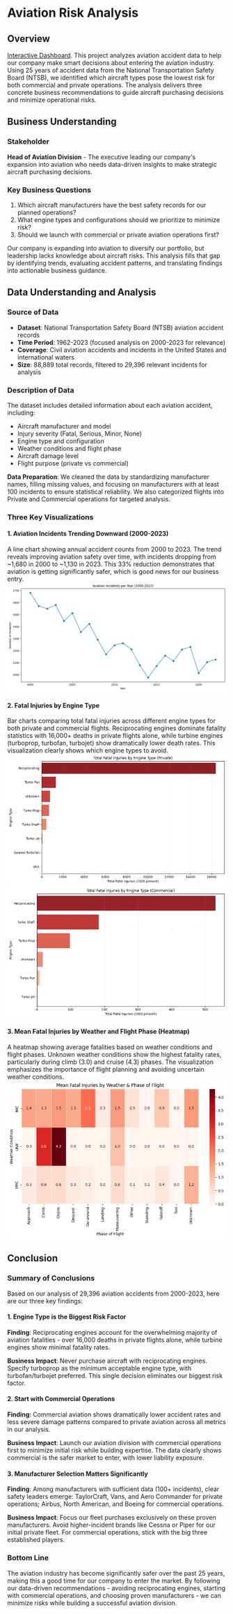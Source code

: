 # Aviation Risk Analysis

## Overview
[Interactive Dashboard](https://public.tableau.com/app/profile/cris.mbici/viz/aviation_analysis/Dashboard1?publish=yes). 
This project analyzes aviation accident data to help our company make smart decisions about entering the aviation industry. Using 25 years of accident data from the National Transportation Safety Board (NTSB), we identified which aircraft types pose the lowest risk for both commercial and private operations. The analysis delivers three concrete business recommendations to guide aircraft purchasing decisions and minimize operational risks.

## Business Understanding

### Stakeholder
**Head of Aviation Division** - The executive leading our company's expansion into aviation who needs data-driven insights to make strategic aircraft purchasing decisions.

### Key Business Questions
1. Which aircraft manufacturers have the best safety records for our planned operations?
2. What engine types and configurations should we prioritize to minimize risk?
3. Should we launch with commercial or private aviation operations first?

Our company is expanding into aviation to diversify our portfolio, but leadership lacks knowledge about aircraft risks. This analysis fills that gap by identifying trends, evaluating accident patterns, and translating findings into actionable business guidance.

## Data Understanding and Analysis

### Source of Data
- **Dataset**: National Transportation Safety Board (NTSB) aviation accident records
- **Time Period**: 1962-2023 (focused analysis on 2000-2023 for relevance)
- **Coverage**: Civil aviation accidents and incidents in the United States and international waters
- **Size**: 88,889 total records, filtered to 29,396 relevant incidents for analysis

### Description of Data
The dataset includes detailed information about each aviation accident, including:
- Aircraft manufacturer and model
- Injury severity (Fatal, Serious, Minor, None)
- Engine type and configuration
- Weather conditions and flight phase
- Aircraft damage level
- Flight purpose (private vs commercial)

**Data Preparation**: We cleaned the data by standardizing manufacturer names, filling missing values, and focusing on manufacturers with at least 100 incidents to ensure statistical reliability. We also categorized flights into Private and Commercial operations for targeted analysis.

### Three Key Visualizations

#### 1. Aviation Incidents Trending Downward (2000-2023)
A line chart showing annual accident counts from 2000 to 2023. The trend reveals improving aviation safety over time, with incidents dropping from ~1,680 in 2000 to ~1,130 in 2023. This 33% reduction demonstrates that aviation is getting significantly safer, which is good news for our business entry.
![Aircraft Diagram](visuals/trend_time.png)

#### 2. Fatal Injuries by Engine Type
Bar charts comparing total fatal injuries across different engine types for both private and commercial flights. Reciprocating engines dominate fatality statistics with 16,000+ deaths in private flights alone, while turbine engines (turboprop, turbofan, turbojet) show dramatically lower death rates. This visualization clearly shows which engine types to avoid.
![Aircraft Diagram](visuals/engines_private.png)
![Aircraft Diagram](visuals/engines_commercial.png)

#### 3. Mean Fatal Injuries by Weather and Flight Phase (Heatmap)
A heatmap showing average fatalities based on weather conditions and flight phases. Unknown weather conditions show the highest fatality rates, particularly during climb (3.0) and cruise (4.3) phases. The visualization emphasizes the importance of flight planning and avoiding uncertain weather conditions.
![Aircraft Diagram](visuals/weather_heatmap.png)

## Conclusion

### Summary of Conclusions

Based on our analysis of 29,396 aviation accidents from 2000-2023, here are our three key findings:

#### 1. Engine Type is the Biggest Risk Factor
**Finding**: Reciprocating engines account for the overwhelming majority of aviation fatalities - over 16,000 deaths in private flights alone, while turbine engines show minimal fatality rates.

**Business Impact**: Never purchase aircraft with reciprocating engines. Specify turboprop as the minimum acceptable engine type, with turbofan/turbojet preferred. This single decision eliminates our biggest risk factor.

#### 2. Start with Commercial Operations
**Finding**: Commercial aviation shows dramatically lower accident rates and less severe damage patterns compared to private aviation across all metrics in our analysis.

**Business Impact**: Launch our aviation division with commercial operations first to minimize initial risk while building expertise. The data clearly shows commercial is the safer market to enter, with lower liability exposure.

#### 3. Manufacturer Selection Matters Significantly
**Finding**: Among manufacturers with sufficient data (100+ incidents), clear safety leaders emerge: TaylorCraft, Vans, and Aero Commander for private operations; Airbus, North American, and Boeing for commercial operations.

**Business Impact**: Focus our fleet purchases exclusively on these proven manufacturers. Avoid higher-incident brands like Cessna or Piper for our initial private fleet. For commercial operations, stick with the big three established players.

### Bottom Line
The aviation industry has become significantly safer over the past 25 years, making this a good time for our company to enter the market. By following our data-driven recommendations - avoiding reciprocating engines, starting with commercial operations, and choosing proven manufacturers - we can minimize risks while building a successful aviation division.
